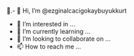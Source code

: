 🩵.- 👋 Hi, I’m @ezginalcacigokaybuyukkurt
- 👀 I’m interested in ...
- 🌱 I’m currently learning ...
- 💞️ I’m looking to collaborate on ...
- 📫 How to reach me ...

<!---
ezginalcacigokaybuyukkurt/ezginalcacigokaybuyukkurt is a ✨ special ✨ repository because its `README.md` (this file) appears on your GitHub profile.
You can click the Preview link to take a look at your changes.
--->
